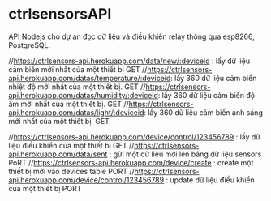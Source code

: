 # ctrlsensorsAPI
API Nodejs cho dự án đọc dữ liệu và điều khiển relay thông qua esp8266, PostgreSQL.

//https://ctrlsensors-api.herokuapp.com/data/new/:deviceid : lấy dữ liệu cảm biến mới nhất của một thiết bị          GET
//https://ctrlsensors-api.herokuapp.com/datas/temperature/:deviceid: lấy 360 dữ liệu cảm biến nhiệt độ mới nhất của một thiết bị.   GET
//https://ctrlsensors-api.herokuapp.com/datas/humidity/:deviceid: lấy 360 dữ liệu cảm biến độ ẩm mới nhất của một thiết bị.    GET
//https://ctrlsensors-api.herokuapp.com/datas/light/:deviceid: lấy 360 dữ liệu cảm biến ánh sáng mới nhất của một thiết bị.     GET

//https://ctrlsensors-api.herokuapp.com/device/control/123456789 : lấy dữ liệu điều khiển của một thiết bị    GET
//https://ctrlsensors-api.herokuapp.com/data/sent : gửi một dữ liệu mới lên bảng dữ liệu sensors               PoRT
//https://ctrlsensors-api.herokuapp.com/device/create : create một thiết bị mới vào devices table               PORT
//https://ctrlsensors-api.herokuapp.com/device/control/123456789 : update dữ liệu điều khiển của một thiết bị     PORT
